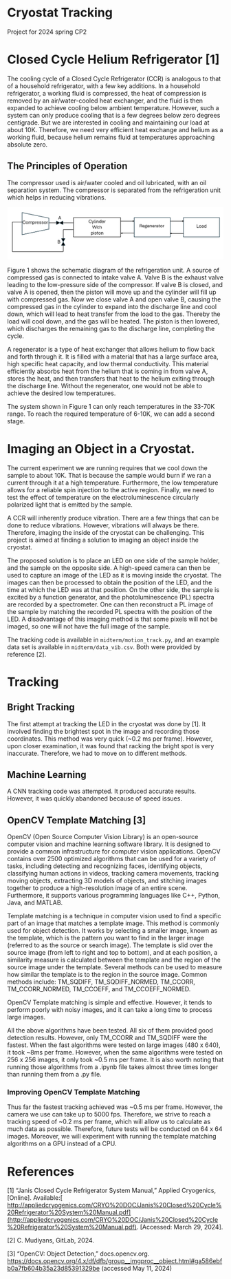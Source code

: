 # Cryostat Tracking
Project for 2024 spring CP2

# Closed Cycle Helium Refrigerator [1]

The cooling cycle of a Closed Cycle Refrigerator (CCR) is analogous to that of a household refrigerator, with a few key additions. In a household refrigerator, a working fluid is compressed, the heat of compression is removed by an air/water-cooled heat exchanger, and the fluid is then expanded to achieve cooling below ambient temperature. However, such a system can only produce cooling that is a few degrees below zero degrees centigrade. But we are interested in cooling and maintaining our load at about 10K. Therefore, we need very efficient heat exchange and helium as a working fluid, because helium remains fluid at temperatures approaching absolute zero.

## The Principles of Operation
The compressor used is air/water cooled and oil lubricated, with an oil separation system. The compressor is separated from the refrigeration unit which helps in reducing vibrations.

![1 Cycle](https://github.com/ubsuny/g2coral-CP2P2024/blob/main/stage1.1.PNG)

Figure 1 shows the schematic diagram of the refrigeration unit. A source of compressed gas is connected to intake valve A. Valve B is the exhaust valve leading to the low-pressure side of the compressor. If valve B is closed, and valve A is opened, then the piston will move up and the cylinder will fill up with compressed gas. Now we close valve A and open valve B, causing the compressed gas in the cylinder to expand into the discharge line and cool down, which will lead to heat transfer from the load to the gas. Thereby the load will cool down, and the gas will be heated. The piston is then lowered, which discharges the remaining gas to the discharge line, completing the cycle.

A regenerator is a type of heat exchanger that allows helium to flow back and forth through it. It is filled with a material that has a large surface area, high specific heat capacity, and low thermal conductivity. This material efficiently absorbs heat from the helium that is coming in from valve A, stores the heat, and then transfers that heat to the helium exiting through the discharge line. Without the regenerator, one would not be able to achieve the desired low temperatures.

The system shown in Figure 1 can only reach temperatures in the 33-70K range. To reach the required temperature of 6-10K, we can add a second stage.

# Imaging an Object in a Cryostat.

The current experiment we are running requires that we cool down the sample to about 10K. That is because the sample would burn if we ran a current through it at a high temperature. Furthermore, the low temperature allows for a reliable spin injection to the active region. Finally, we need to test the effect of temperature on the electroluminescence circularly polarized light that is emitted by the sample. 

A CCR will inherently produce vibration. There are a few things that can be done to reduce vibrations. However, vibrations will always be there. Therefore, imaging the inside of the cryostat can be challenging. This project is aimed at finding a solution to imaging an object inside the cryostat.

The proposed solution is to place an LED on one side of the sample holder, and the sample on the opposite side. A high-speed camera can then be used to capture an image of the LED as it is moving inside the cryostat. The images can then be processed to obtain the position of the LED, and the time at which the LED was at that position. On the other side, the sample is excited by a function generator, and the photoluminescence (PL) spectra are recorded by a spectrometer. One can then reconstruct a PL image of the sample by matching the recorded PL spectra with the position of the LED. A disadvantage of this imaging method is that some pixels will not be imaged, so one will not have the full image of the sample.

The tracking code is available in `midterm/motion_track.py`, and an example data set is available in `midterm/data_vib.csv`. Both were provided by reference [2].

# Tracking

## Bright Tracking

The first attempt at tracking the LED in the cryostat was done by [1]. It involved finding the brightest spot in the image and recording those coordinates. This method was very quick (~0.2 ms per frame). However, upon closer examination, it was found that racking the bright spot is very inaccurate. Therefore, we had to move on to different methods.

## Machine Learning

A CNN tracking code was attempted. It produced accurate results. However, it was quickly abandoned because of speed issues.

## OpenCV Template Matching [3]

OpenCV (Open Source Computer Vision Library) is an open-source computer vision and machine learning software library. It is designed to provide a common infrastructure for computer vision applications. OpenCV contains over 2500 optimized algorithms that can be used for a variety of tasks, including detecting and recognizing faces, identifying objects, classifying human actions in videos, tracking camera movements, tracking moving objects, extracting 3D models of objects, and stitching images together to produce a high-resolution image of an entire scene. Furthermore, it supports various programming languages like C++, Python, Java, and MATLAB.

Template matching is a technique in computer vision used to find a specific part of an image that matches a template image. This method is commonly used for object detection. It works by selecting a smaller image, known as the template, which is the pattern you want to find in the larger image (referred to as the source or search image). The template is slid over the source image (from left to right and top to bottom), and at each position, a similarity measure is calculated between the template and the region of the source image under the template. Several methods can be used to measure how similar the template is to the region in the source image. Common methods include: TM_SQDIFF, TM_SQDIFF_NORMED, TM_CCORR, TM_CCORR_NORMED, TM_CCOEFF, and TM_CCOEFF_NORMED.

OpenCV Template matching is simple and effective. However, it tends to perform poorly with noisy images, and it can take a long time to process large images.

All the above algorithms have been tested. All six of them provided good detection results. However, only TM_CCORR and TM_SQDIFF were the fastest. When the fast algorithms were tested on large images (480 x 640), it took ~8ms per frame. However, when the same algorithms were tested on 256 x 256 images, it only took ~0.5 ms per frame. It is also worth noting that running those algorithms from a .ipynb file takes almost three times longer than running them from a .py file.

### Improving OpenCV Template Matching

Thus far the fastest tracking achieved was ~0.5 ms per frame. However, the camera we use can take up to 5000 fps. Therefore, we strive to reach a tracking speed of ~0.2 ms per frame, which will allow us to calculate as much data as possible. Therefore, future tests will be conducted on 64 x 64 images. Moreover, we will experiment with running the template matching algorithms on a GPU instead of a CPU.

# References
[1] “Janis Closed Cycle Refrigerator System Manual,” Applied Cryogenics, [Online]. Available:[ http://appliedcryogenics.com/CRYO%20DOC/Janis%20Closed%20Cycle%20Refrigerator%20System%20Manual.pdf](http://appliedcryogenics.com/CRYO%20DOC/Janis%20Closed%20Cycle%20Refrigerator%20System%20Manual.pdf). [Accessed: March 29, 2024].

[2] C. Mudiyans, GitLab, 2024.

[3] “OpenCV: Object Detection,” docs.opencv.org. https://docs.opencv.org/4.x/df/dfb/group__imgproc__object.html#ga586ebfb0a7fb604b35a23d85391329be (accessed May 11, 2024) ‌
